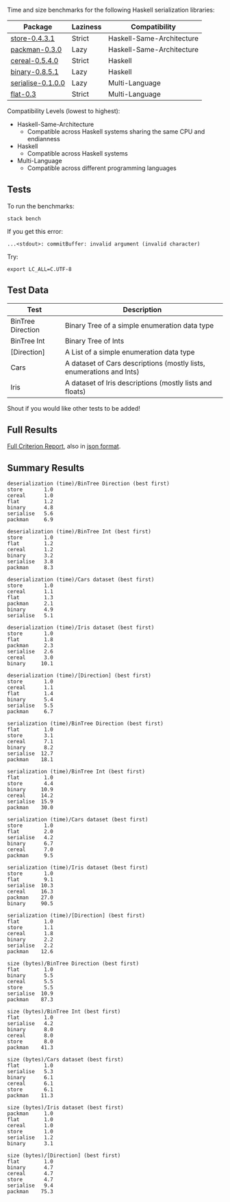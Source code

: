 Time and size benchmarks for the following Haskell serialization libraries:


| Package                                                            | Laziness | Compatibility             |
| ---                                                                | ---      | ---                       |
| [store-0.4.3.1](https://hackage.haskell.org/package/store)         | Strict   | Haskell-Same-Architecture |
| [packman-0.3.0](http://hackage.haskell.org/package/packman)        | Lazy     | Haskell-Same-Architecture |
| [cereal-0.5.4.0](http://hackage.haskell.org/package/cereal)        | Strict   | Haskell                   |
| [binary-0.8.5.1](http://hackage.haskell.org/package/binary)        | Lazy     | Haskell                   |
| [serialise-0.1.0.0](https://hackage.haskell.org/package/serialise) | Lazy     | Multi-Language            |
| [flat-0.3](https://github.com/tittoassini/flat)                    | Strict   | Multi-Language            |

Compatibility Levels (lowest to highest):
* Haskell-Same-Architecture
  - Compatible across Haskell systems sharing the same CPU and endianness
* Haskell
  - Compatible across Haskell systems
* Multi-Language
  - Compatible across different programming languages

## Tests

To run the benchmarks:

`stack bench`

If you get this error:

`...<stdout>: commitBuffer: invalid argument (invalid character)`

Try:

`export LC_ALL=C.UTF-8`

## Test Data

| Test              | Description                                                          |
| ---               | ---                                                                  |
| BinTree Direction | Binary Tree of a simple enumeration data type                        |
| BinTree Int       | Binary Tree of Ints                                                  |
| [Direction]       | A List of a simple enumeration data type                             |
| Cars              | A dataset of Cars descriptions (mostly lists, enumerations and Ints) |
| Iris              | A dataset of Iris descriptions (mostly lists and floats)             |

Shout if you would like other tests to be added!

## Full Results

[Full Criterion Report](https://rawgit.com/haskell-perf/serialization/master/report.html), also in [json format](https://raw.githubusercontent.com/haskell-perf/serialization/master/report.json).

## Summary Results

```
deserialization (time)/BinTree Direction (best first)
store       1.0
cereal      1.0
flat        1.2
binary      4.8
serialise   5.6
packman     6.9

deserialization (time)/BinTree Int (best first)
store       1.0
flat        1.2
cereal      1.2
binary      3.2
serialise   3.8
packman     8.3

deserialization (time)/Cars dataset (best first)
store       1.0
cereal      1.1
flat        1.3
packman     2.1
binary      4.9
serialise   5.1

deserialization (time)/Iris dataset (best first)
store       1.0
flat        1.8
packman     2.3
serialise   2.6
cereal      3.0
binary     10.1

deserialization (time)/[Direction] (best first)
store       1.0
cereal      1.1
flat        1.4
binary      5.4
serialise   5.5
packman     6.7

serialization (time)/BinTree Direction (best first)
flat        1.0
store       3.1
cereal      7.1
binary      8.2
serialise  12.7
packman    18.1

serialization (time)/BinTree Int (best first)
flat        1.0
store       4.4
binary     10.9
cereal     14.2
serialise  15.9
packman    30.0

serialization (time)/Cars dataset (best first)
store       1.0
flat        2.0
serialise   4.2
binary      6.7
cereal      7.0
packman     9.5

serialization (time)/Iris dataset (best first)
store       1.0
flat        9.1
serialise  10.3
cereal     16.3
packman    27.0
binary     90.5

serialization (time)/[Direction] (best first)
flat        1.0
store       1.1
cereal      1.8
binary      2.2
serialise   2.2
packman    12.6

size (bytes)/BinTree Direction (best first)
flat        1.0
binary      5.5
cereal      5.5
store       5.5
serialise  10.9
packman    87.3

size (bytes)/BinTree Int (best first)
flat        1.0
serialise   4.2
binary      8.0
cereal      8.0
store       8.0
packman    41.3

size (bytes)/Cars dataset (best first)
flat        1.0
serialise   5.3
binary      6.1
cereal      6.1
store       6.1
packman    11.3

size (bytes)/Iris dataset (best first)
packman     1.0
flat        1.0
cereal      1.0
store       1.0
serialise   1.2
binary      3.1

size (bytes)/[Direction] (best first)
flat        1.0
binary      4.7
cereal      4.7
store       4.7
serialise   9.4
packman    75.3
```
